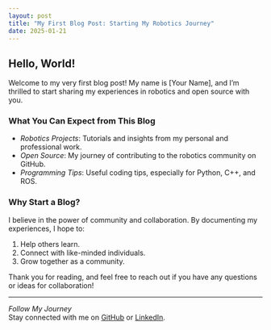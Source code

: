 ```yaml
---
layout: post
title: "My First Blog Post: Starting My Robotics Journey"
date: 2025-01-21
---
```


## Hello, World!

Welcome to my very first blog post! My name is [Your Name], and I’m thrilled to start sharing my experiences in robotics and open source with you.

### What You Can Expect from This Blog

- *Robotics Projects*: Tutorials and insights from my personal and professional work.
- *Open Source*: My journey of contributing to the robotics community on GitHub.
- *Programming Tips*: Useful coding tips, especially for Python, C++, and ROS.

### Why Start a Blog?

I believe in the power of community and collaboration. By documenting my experiences, I hope to:
1. Help others learn.
2. Connect with like-minded individuals.
3. Grow together as a community.

Thank you for reading, and feel free to reach out if you have any questions or ideas for collaboration!

---

*Follow My Journey*  
Stay connected with me on [GitHub](https://github.com/your-username) or [LinkedIn](https://linkedin.com/in/your-profile).
